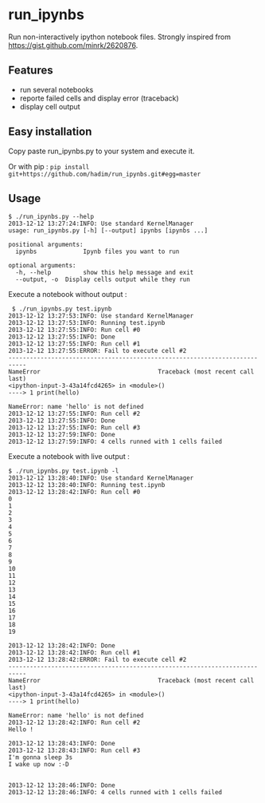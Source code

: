 # run_ipynbs

Run non-interactively ipython notebook files. Strongly inspired from https://gist.github.com/minrk/2620876.

## Features

- run several notebooks
- reporte failed cells and display error (traceback)
- display cell output

## Easy installation

Copy paste run_ipynbs.py to your system and execute it.

Or with pip : `pip install git+https://github.com/hadim/run_ipynbs.git#egg=master`

## Usage

```
$ ./run_ipynbs.py --help
2013-12-12 13:27:24:INFO: Use standard KernelManager
usage: run_ipynbs.py [-h] [--output] ipynbs [ipynbs ...]

positional arguments:
  ipynbs             Ipynb files you want to run

optional arguments:
  -h, --help         show this help message and exit
  --output, -o  Display cells output while they run
```

Execute a notebook without output :

```
 $ ./run_ipynbs.py test.ipynb
2013-12-12 13:27:53:INFO: Use standard KernelManager
2013-12-12 13:27:53:INFO: Running test.ipynb
2013-12-12 13:27:55:INFO: Run cell #0
2013-12-12 13:27:55:INFO: Done
2013-12-12 13:27:55:INFO: Run cell #1
2013-12-12 13:27:55:ERROR: Fail to execute cell #2
---------------------------------------------------------------------------
NameError                                 Traceback (most recent call last)
<ipython-input-3-43a14fcd4265> in <module>()
----> 1 print(hello)

NameError: name 'hello' is not defined
2013-12-12 13:27:55:INFO: Run cell #2
2013-12-12 13:27:55:INFO: Done
2013-12-12 13:27:55:INFO: Run cell #3
2013-12-12 13:27:59:INFO: Done
2013-12-12 13:27:59:INFO: 4 cells runned with 1 cells failed
```

Execute a notebook with live output :

```
$ ./run_ipynbs.py test.ipynb -l
2013-12-12 13:28:40:INFO: Use standard KernelManager
2013-12-12 13:28:40:INFO: Running test.ipynb
2013-12-12 13:28:42:INFO: Run cell #0
0
1
2
3
4
5
6
7
8
9
10
11
12
13
14
15
16
17
18
19

2013-12-12 13:28:42:INFO: Done
2013-12-12 13:28:42:INFO: Run cell #1
2013-12-12 13:28:42:ERROR: Fail to execute cell #2
---------------------------------------------------------------------------
NameError                                 Traceback (most recent call last)
<ipython-input-3-43a14fcd4265> in <module>()
----> 1 print(hello)

NameError: name 'hello' is not defined
2013-12-12 13:28:42:INFO: Run cell #2
Hello !

2013-12-12 13:28:43:INFO: Done
2013-12-12 13:28:43:INFO: Run cell #3
I'm gonna sleep 3s
I wake up now :-D


2013-12-12 13:28:46:INFO: Done
2013-12-12 13:28:46:INFO: 4 cells runned with 1 cells failed
```
